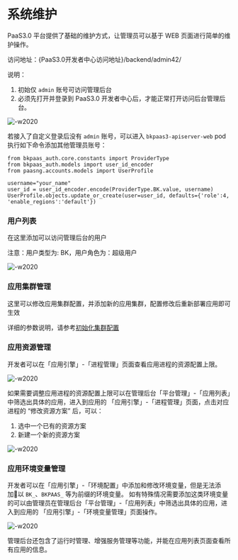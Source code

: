# 系统维护

PaaS3.0 平台提供了基础的维护方式，让管理员可以基于 WEB 页面进行简单的维护操作。

访问地址：{PaaS3.0开发者中心访问地址}/backend/admin42/

说明：
1. 初始仅 `admin` 账号可访问管理后台
2. 必须先打开并登录到 PaaS3.0 开发者中心后，才能正常打开访问后台管理后台。

![-w2020](../../../assets/paas3/admin01.png)

若接入了自定义登录后没有 `admin` 账号，可以进入 `bkpaas3-apiserver-web` pod 执行如下命令添加其他管理员账号：

```
from bkpaas_auth.core.constants import ProviderType
from bkpaas_auth.models import user_id_encoder
from paasng.accounts.models import UserProfile

username="your_name"
user_id = user_id_encoder.encode(ProviderType.BK.value, username)
UserProfile.objects.update_or_create(user=user_id, defaults={'role':4, 'enable_regions':'default'})
```

### 用户列表

在这里添加可以访问管理后台的用户

注意：用户类型为: BK，用户角色为：超级用户

![-w2020](../../../assets/paas3/admin_user.png)

### 应用集群管理

这里可以修改应用集群配置，并添加新的应用集群，配置修改后重新部署应用即可生效

详细的参数说明，请参考[初始化集群配置 ](../../../../Operation/PaaS3/docs/configure_initial_cluster.md)


### 应用资源管理

开发者可以在「应用引擎」-「进程管理」页面查看应用进程的资源配置上限。

![-w2020](../../../assets/paas3/admin_process_limit.png)

如果需要调整应用进程的资源配置上限可以在管理后台「平台管理」-「应用列表」中筛选出具体的应用，进入到应用的 「应用引擎」-「进程管理」页面，点击对应进程的 “修改资源方案” 后，可以：
1. 选中一个已有的资源方案
2. 新建一个新的资源方案

![-w2020](../../../assets/paas3/admin_process_plan.png)


### 应用环境变量管理

开发者可以在「应用引擎」-「环境配置」中添加和修改环境变量，但是无法添加以 `BK_`、`BKPAAS_` 等为前缀的环境变量。
如有特殊情况需要添加这类环境变量的可以由管理员在管理后台「平台管理」-「应用列表」中筛选出具体的应用，进入到应用的 「应用引擎」-「环境变量管理」页面操作。

![-w2020](../../../assets/paas3/admin_config_vars.png)


管理后台还包含了运行时管理、增强服务管理等功能，并能在应用列表页面查看所有应用的信息。
